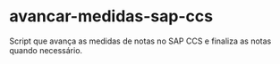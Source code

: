 # avancar-medidas-sap-ccs
 Script que avança as medidas de notas no SAP CCS e finaliza as notas quando necessário.
